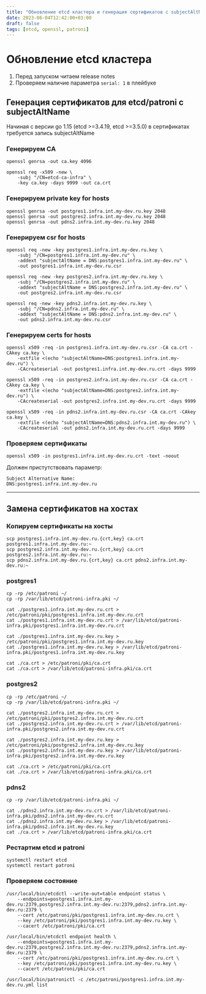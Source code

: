 ```yaml
---
title: "Обновление etcd кластера и генерация сертификатов c subjectAltName"
date: 2023-06-04T12:42:00+03:00
draft: false
tags: [etcd, openssl, patroni]
---
```

# Обновление etcd кластера
1. Перед запуском читаем release notes
2. Проверяем наличие параметра `serial: 1` в плейбуке

## Генерация сертификатов для etcd/patroni c subjectAltName
Начиная с версии go 1.15 (etcd >=3.4.19, etcd >=3.5.0) в сертификатах требуется запись subjectAltName

### Генерируем CA

    openssl genrsa -out ca.key 4096

    openssl req -x509 -new \
	    -subj "/CN=etcd-ca-infra" \
        -key ca.key -days 9999 -out ca.crt

### Генерируем private key for hosts

    openssl genrsa -out postgres1.infra.int.my-dev.ru.key 2048
    openssl genrsa -out postgres2.infra.int.my-dev.ru.key 2048
    openssl genrsa -out pdns2.infra.int.my-dev.ru.key 2048

### Генерируем csr for hosts

    openssl req -new -key postgres1.infra.int.my-dev.ru.key \
        -subj "/CN=postgres1.infra.int.my-dev.ru" \
        -addext "subjectAltName = DNS:postgres1.infra.int.my-dev.ru" \
        -out postgres1.infra.int.my-dev.ru.csr

    openssl req -new -key postgres2.infra.int.my-dev.ru.key \
        -subj "/CN=postgres2.infra.int.my-dev.ru" \
        -addext "subjectAltName = DNS:postgres2.infra.int.my-dev.ru" \
        -out postgres2.infra.int.my-dev.ru.csr

    openssl req -new -key pdns2.infra.int.my-dev.ru.key \
        -subj "/CN=pdns2.infra.int.my-dev.ru" \
        -addext "subjectAltName = DNS:pdns2.infra.int.my-dev.ru" \
        -out pdns2.infra.int.my-dev.ru.csr

### Генерируем certs for hosts

    openssl x509 -req -in postgres1.infra.int.my-dev.ru.csr -CA ca.crt -CAkey ca.key \
        -extfile <(echo "subjectAltName=DNS:postgres1.infra.int.my-dev.ru") \
        -CAcreateserial -out postgres1.infra.int.my-dev.ru.crt -days 9999

    openssl x509 -req -in postgres2.infra.int.my-dev.ru.csr -CA ca.crt -CAkey ca.key \
        -extfile <(echo "subjectAltName=DNS:postgres2.infra.int.my-dev.ru") \
        -CAcreateserial -out postgres2.infra.int.my-dev.ru.crt -days 9999

    openssl x509 -req -in pdns2.infra.int.my-dev.ru.csr -CA ca.crt -CAkey ca.key \
        -extfile <(echo "subjectAltName=DNS:pdns2.infra.int.my-dev.ru") \
        -CAcreateserial -out pdns2.infra.int.my-dev.ru.crt -days 9999

### Проверяем сертификаты
    openssl x509 -in postgres1.infra.int.my-dev.ru.crt -text -noout

Должен пристутствовать параметр:

    Subject Alternative Name: 
    DNS:postgres1.infra.int.my-dev.ru
---
## Замена сертификатов на хостах

### Копируем сертификаты на хосты
    scp postgres1.infra.int.my-dev.ru.{crt,key} ca.crt postgres1.infra.int.my-dev.ru:~
    scp postgres2.infra.int.my-dev.ru.{crt,key} ca.crt postgres2.infra.int.my-dev.ru:~
    scp pdns2.infra.int.my-dev.ru.{crt,key} ca.crt pdns2.infra.int.my-dev.ru:~

### postgres1
    cp -rp /etc/patroni ~/
    cp -rp /var/lib/etcd/patroni-infra.pki ~/

    cat ./postgres1.infra.int.my-dev.ru.crt > /etc/patroni/pki/postgres1.infra.int.my-dev.ru.crt
    cat ./postgres1.infra.int.my-dev.ru.crt > /var/lib/etcd/patroni-infra.pki/postgres1.infra.int.my-dev.ru.crt

    cat ./postgres1.infra.int.my-dev.ru.key > /etc/patroni/pki/postgres1.infra.int.my-dev.ru.key
    cat ./postgres1.infra.int.my-dev.ru.key > /var/lib/etcd/patroni-infra.pki/postgres1.infra.int.my-dev.ru.key

    cat ./ca.crt > /etc/patroni/pki/ca.crt
    cat ./ca.crt > /var/lib/etcd/patroni-infra.pki/ca.crt

### postgres2
    cp -rp /etc/patroni ~/
    cp -rp /var/lib/etcd/patroni-infra.pki ~/

    cat ./postgres2.infra.int.my-dev.ru.crt > /etc/patroni/pki/postgres2.infra.int.my-dev.ru.crt
    cat ./postgres2.infra.int.my-dev.ru.crt > /var/lib/etcd/patroni-infra.pki/postgres2.infra.int.my-dev.ru.crt

    cat ./postgres2.infra.int.my-dev.ru.key > /etc/patroni/pki/postgres2.infra.int.my-dev.ru.key
    cat ./postgres2.infra.int.my-dev.ru.key > /var/lib/etcd/patroni-infra.pki/postgres2.infra.int.my-dev.ru.key

    cat ./ca.crt > /etc/patroni/pki/ca.crt
    cat ./ca.crt > /var/lib/etcd/patroni-infra.pki/ca.crt

### pdns2
    cp -rp /var/lib/etcd/patroni-infra.pki ~/

    cat ./pdns2.infra.int.my-dev.ru.crt > /var/lib/etcd/patroni-infra.pki/pdns2.infra.int.my-dev.ru.crt
    cat ./pdns2.infra.int.my-dev.ru.key > /var/lib/etcd/patroni-infra.pki/pdns2.infra.int.my-dev.ru.key
    cat ./ca.crt > /var/lib/etcd/patroni-infra.pki/ca.crt

### Рестартим etcd и patroni
    systemctl restart etcd
    systemctl restart patroni

### Проверяем состояние

    /usr/local/bin/etcdctl --write-out=table endpoint status \
        --endpoints=postgres1.infra.int.my-dev.ru:2379,postgres2.infra.int.my-dev.ru:2379,pdns2.infra.int.my-dev.ru:2379 \
        --cert /etc/patroni/pki/postgres1.infra.int.my-dev.ru.crt \
        --key /etc/patroni/pki/postgres1.infra.int.my-dev.ru.key \
        --cacert /etc/patroni/pki/ca.crt

    /usr/local/bin/etcdctl endpoint health \
        --endpoints=postgres1.infra.int.my-dev.ru:2379,postgres2.infra.int.my-dev.ru:2379,pdns2.infra.int.my-dev.ru:2379 \
        --cert /etc/patroni/pki/postgres1.infra.int.my-dev.ru.crt \
        --key /etc/patroni/pki/postgres1.infra.int.my-dev.ru.key \
        --cacert /etc/patroni/pki/ca.crt

    /usr/local/bin/patronictl -c /etc/patroni/postgres1.infra.int.my-dev.ru.yml list

